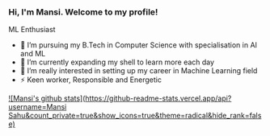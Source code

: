 ### Hi, I'm Mansi. Welcome to my profile!

ML Enthusiast


- 🔭 I’m pursuing my B.Tech in Computer Science with specialisation in AI and ML
- 🌱 I’m currently expanding my shell to learn more each day
- 👯 I’m really interested in setting up my career in Machine Learning field
- ⚡ Keen worker, Responsible and Energetic

[![Mansi's github stats](https://github-readme-stats.vercel.app/api?username=Mansi Sahu&count_private=true&show_icons=true&theme=radical&hide_rank=false)](https://github.com/anuraghazra/github-readme-stats)
